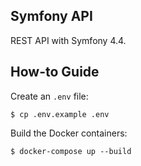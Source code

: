 ## Symfony API

REST API with Symfony 4.4.

## How-to Guide

Create an `.env` file:

    $ cp .env.example .env

Build the Docker containers:

    $ docker-compose up --build
